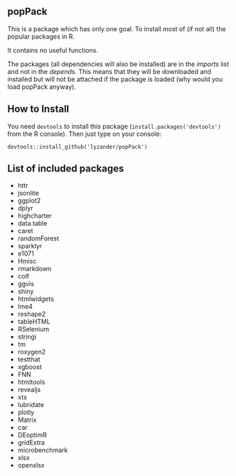 ## popPack

This is a package which has only one goal. To install most of (if not all) the popular packages in R. 

It contains no useful functions.

The packages (all dependencies will also be installed) are in the _imports_ list and not in the _depends_. This
means that they will be downloaded and installed but will not be attached if the package is loaded (why would
you load popPack anyway).

## How to Install

You need `devtools` to install this package (`install.packages('devtools')` from the R console). Then just type on 
your console:

```{r}
devtools::install_github('lyzander/popPack')
```

## List of included packages

* httr
* jsonlite
* ggplot2
* dplyr
* highcharter
* data.table
* caret
* randomForest
* sparklyr
* e1071
* Hmisc
* rmarkdown
* colf
* ggvis
* shiny
* htmlwidgets
* lme4
* reshape2
* tableHTML
* RSelenium
* stringi
* tm
* roxygen2
* testthat
* xgboost
* FNN
* htmltools
* revealjs
* xts
* lubridate
* plotly
* Matrix
* car
* DEoptimR
* gridExtra
* microbenchmark
* xlsx
* openxlsx
